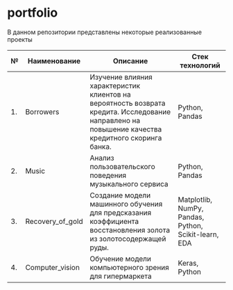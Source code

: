 # portfolio

В данном репозитории представлены некоторые реализованные проекты

| № | Наименование                                           | Описание                                  | Стек технологий                                 |
|--- |---------------------------------------------------------------|--------------------------------------------------------|----------------------------
| 1.| Borrowers                                                      | Изучение влияния характеристик клиентов на вероятность возврата кредита. Исследование направлено на повышение качества кредитного скоринга банка.| Python, Pandas |
| 2.| Music                                                          | Анализ пользовательского поведения музыкального сервиса| Python, Pandas |
| 3.| Recovery_of_gold                                               | Создание модели машинного обучения для предсказания коэффициента восстановления золота из золотосодержащей руды. | Matplotlib, NumPy, Pandas, Python, Scikit-learn, EDA|
| 4.| Computer_vision                                                | Обучение модели компьютерного зрения для гипермаркета| Keras, Python |
